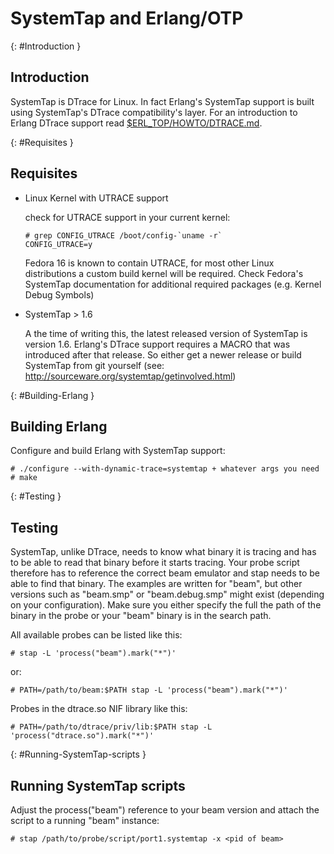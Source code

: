 <!--
%CopyrightBegin%

Copyright Ericsson AB 2023. All Rights Reserved.

Licensed under the Apache License, Version 2.0 (the "License");
you may not use this file except in compliance with the License.
You may obtain a copy of the License at

    http://www.apache.org/licenses/LICENSE-2.0

Unless required by applicable law or agreed to in writing, software
distributed under the License is distributed on an "AS IS" BASIS,
WITHOUT WARRANTIES OR CONDITIONS OF ANY KIND, either express or implied.
See the License for the specific language governing permissions and
limitations under the License.

%CopyrightEnd%
-->
# SystemTap and Erlang/OTP

[](){: #Introduction }

## Introduction

SystemTap is DTrace for Linux. In fact Erlang's SystemTap support is built using
SystemTap's DTrace compatibility's layer. For an introduction to Erlang DTrace
support read [$ERL_TOP/HOWTO/DTRACE.md](dtrace.md).

[](){: #Requisites }

## Requisites

- Linux Kernel with UTRACE support

  check for UTRACE support in your current kernel:

  ```text
  # grep CONFIG_UTRACE /boot/config-`uname -r`
  CONFIG_UTRACE=y
  ```

  Fedora 16 is known to contain UTRACE, for most other Linux distributions a
  custom build kernel will be required. Check Fedora's SystemTap documentation
  for additional required packages (e.g. Kernel Debug Symbols)

- SystemTap > 1.6

  A the time of writing this, the latest released version of SystemTap is
  version 1.6. Erlang's DTrace support requires a MACRO that was introduced
  after that release. So either get a newer release or build SystemTap from git
  yourself (see: http://sourceware.org/systemtap/getinvolved.html)

[](){: #Building-Erlang }

## Building Erlang

Configure and build Erlang with SystemTap support:

```text
# ./configure --with-dynamic-trace=systemtap + whatever args you need
# make
```

[](){: #Testing }

## Testing

SystemTap, unlike DTrace, needs to know what binary it is tracing and has to be
able to read that binary before it starts tracing. Your probe script therefore
has to reference the correct beam emulator and stap needs to be able to find
that binary. The examples are written for "beam", but other versions such as
"beam.smp" or "beam.debug.smp" might exist (depending on your configuration).
Make sure you either specify the full the path of the binary in the probe or
your "beam" binary is in the search path.

All available probes can be listed like this:

```text
# stap -L 'process("beam").mark("*")'
```

or:

```text
# PATH=/path/to/beam:$PATH stap -L 'process("beam").mark("*")'
```

Probes in the dtrace.so NIF library like this:

```text
# PATH=/path/to/dtrace/priv/lib:$PATH stap -L 'process("dtrace.so").mark("*")'
```

[](){: #Running-SystemTap-scripts }

## Running SystemTap scripts

Adjust the process("beam") reference to your beam version and attach the script
to a running "beam" instance:

```text
# stap /path/to/probe/script/port1.systemtap -x <pid of beam>
```
